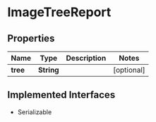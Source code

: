 

# ImageTreeReport


## Properties

| Name | Type | Description | Notes |
|------------ | ------------- | ------------- | -------------|
|**tree** | **String** |  |  [optional] |


## Implemented Interfaces

* Serializable


